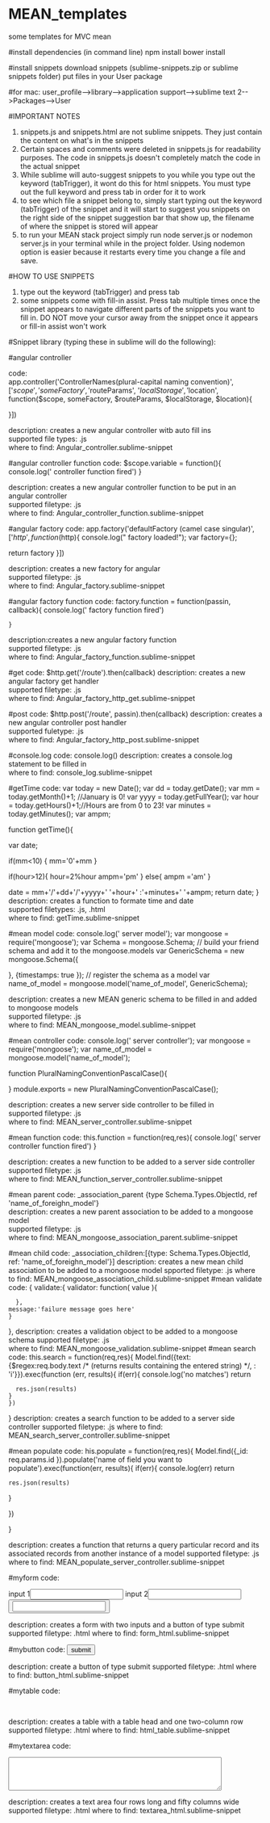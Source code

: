 # MEAN_templates
some templates for MVC mean

#install dependencies (in command line)
npm install
bower install

#install snippets
download snippets (sublime-snippets.zip or sublime snippets folder)
put files in your User package

#for mac: user_profile-->library-->application support-->sublime text 2-->Packages-->User

#IMPORTANT NOTES

1. snippets.js and snippets.html are not sublime snippets. They just contain the content on what's in the snippets
2. Certain spaces and comments were deleted in snippets.js for readability purposes. The code in snippets.js doesn't completely match the code in the actual snippet
3. While sublime will auto-suggest snippets to you while you type out the keyword (tabTrigger), it wont do this for html snippets. You must type out the full keyword and press tab in order for it to work
4. to see which file a snippet belong to, simply start typing out the keyword (tabTrigger) of the snippet and it will start to suggest you snippets on the right side of the snippet suggestion bar that show up, the filename of where the snippet is stored will appear
5. to run your MEAN stack project simply run node server.js or nodemon server.js in your terminal while in the project folder. Using nodemon option is easier because it restarts every time you change a file and save.


#HOW TO USE SNIPPETS

1. type out the keyword (tabTrigger) and press tab
2. some snippets come with fill-in assist. Press tab multiple times once the snippet appears to navigate different parts of the snippets you want to fill in. DO NOT move your cursor away from the snippet once it appears or fill-in assist won't work

#Snippet library (typing these in sublime will do the following):

#angular controller

code:  
app.controller('ControllerNames(plural-capital naming convention)', ['$scope', 'someFactory',  '$routeParams', '$localStorage', '$location', function($scope, someFactory,  $routeParams, $localStorage, $location){
    
  }])

description: creates a new angular controller witb auto fill ins <br />
supported file types: .js <br />
where to find: Angular_controller.sublime-snippet

#angular controller function
code: 
$scope.variable = function(){
  console.log(' controller function fired')
}

description: creates a new angular controller function to be put in an angular controller <br />
supported filetype: .js <br />
where to find: Angular_controller_function.sublime-snippet

#angular factory
code: 
app.factory('defaultFactory (camel case singular)', ['$http', function($http){
  console.log(" factory loaded!");
  var factory={};
  
    
  return factory
}])

description: creates a new factory for angular <br />
supported filetype: .js <br />
where to find: Angular_factory.sublime-snippet

#angular factory function
code:
factory.function = function(passin, callback){
    console.log(' factory function fired')

    }

description:creates a new angular factory function <br />
supported filetype: .js <br />
where to find: Angular_factory_function.sublime-snippet 


#get
code: $http.get('/route').then(callback)
description: creates a new angular factory get handler <br />
supported filetype: .js <br />
where to find: Angular_factory_http_get.sublime-snippet

#post
code: $http.post('/route', passin).then(callback)
description: creates a new angular controller post handler <br />
supported fuletype: .js <br />
where to find: Angular_factory_http_post.sublime-snippet

#console.log
code: console.log()
description: creates a console.log statement to be filled in <br />
where to find: console_log.sublime-snippet <br />

#getTime
code:
var today = new Date();
var dd = today.getDate();
var mm = today.getMonth()+1; //January is 0!
var yyyy = today.getFullYear();
var hour = today.getHours()+1;//Hours are from 0 to 23!
var minutes = today.getMinutes();
var ampm;

  function getTime(){

  var date;

  if(mm<10) {
      mm='0'+mm
  } 

  if(hour>12){
    hour=2%hour
    ampm='pm'
  }
  else{
    ampm ='am'
  }

  date = mm+'/'+dd+'/'+yyyy+' '+hour+' :'+minutes+' '+ampm;
  return date;
} <br />
description: creates a function to formate time and date <br />
supported filetypes: .js, .html <br />
where to find: getTime.sublime-snippet

#mean model
code:
console.log(' server model');
var mongoose = require('mongoose');
var Schema = mongoose.Schema;
// build your friend schema and add it to the mongoose.models
var GenericSchema = new mongoose.Schema({
  

}, {timestamps: true  });
// register the schema as a model
var name_of_model = mongoose.model('name_of_model', GenericSchema);

description: creates a new MEAN generic schema to be filled in and added to mongoose models <br />
supported filetype: .js <br />
where to find: MEAN_mongoose_model.sublime-snippet

#mean controller
code: console.log(' server controller');
var mongoose = require('mongoose');
var name_of_model = mongoose.model('name_of_model');

function PluralNamingConventionPascalCase(){

  
  
}
module.exports = new PluralNamingConventionPascalCase();

description: creates a new server side controller to be filled in <br />
supported filetype: .js <br />
where to find: MEAN_server_controller.sublime-snippet

#mean function
code: 
this.function = function(req,res){
  console.log(' server controller function fired')
}

description: creates a new function to be added to a server side controller <br />
supported filetype: .js <br />
where to find: MEAN_function_server_controller.sublime-snippet<br />

#mean parent
code:
 _association_parent {type Schema.Types.ObjectId, ref 'name_of_foreighn_model'}<br />
 description: creates a new parent association to be added to a mongoose model <br />
 supported filetype: .js <br />
 where to find: MEAN_mongoose_association_parent.sublime-snippet <br />

 #mean child 
 code:
 _association_children:[{type: Schema.Types.ObjectId, ref: 'name_of_foreighn_model'}]
 description: creates a new mean child association to be added to a mongoose model 
 spported filetype: .js 
 where to find: MEAN_mongoose_association_child.sublime-snippet
 #mean validate
 code: 
 {
validate:{ 
      validator: function( value ){
        
      },
    message:'failure message goes here'
    }
 },
 description: creates a validation object to be added to a mongoose schema 
 supported filetype: .js <br />
where to find: MEAN_mongoose_validation.sublime-snippet
 #mean search
 code:
 this.search = function(req,res){
    Model.find({text:{$regex:req.body.text /* (returns results containing the entered string) */, : 'i'}}).exec(function (err, results){
      if(err){
        console.log('no matches')
        return
      
      res.json(results)
    }
    })
  }
  description: creates a search function to be added to a server side controller 
  supported filetype: .js
  where to find: MEAN_search_server_controller.sublime-snippet

  #mean populate
  code:
  his.populate = function(req,res){
  Model.find({_id: req.params.id }).populate('name of field you want to populate').exec(function(err, results){
    if(err){
      console.log(err)
      return
    

    res.json(results)
  }

  })

}

description: creates a function that returns a query particular record and its associated records from another instance of a model
supported filetype: .js
where to find: MEAN_populate_server_controller.sublime-snippet

#myform
code:
<form method='' action='' input 1>
	input 1<input type='text'>
	input 2<input type='text'>
	<button type='submit'><input type='text'></button>
</form>

description: creates a form with two inputs and a button of type submit
supported filetype: .html
where to find: form_html.sublime-snippet

#mybutton
code: <button type='submit'>submit</button>

description: create a button of type submit
supported filetype: .html
where to find: button_html.sublime-snippet

#mytable
code:
<table>
	<thead>
		<td><td>
	<thead>
	<tr>
		<td></td>
		<td></td>
	</tr>
</table>

description: creates a table with a table head and one two-column row
supported filetype: .html
where to find: html_table.sublime-snippet

#mytextarea
code:
<textarea rows='4' cols='50'></textarea>

description: creates a text area four rows long and fifty columns wide
supported filetype: .html
where to find: textarea_html.sublime-snippet





